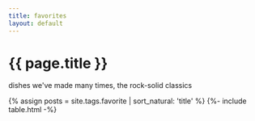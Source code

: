 ```yaml
---
title: favorites
layout: default
---
```


<h1 class="section-header">{{ page.title }}</h1>
<p class="section-subhead">dishes we've made many times, the rock-solid classics</p>

{% assign posts = site.tags.favorite | sort_natural: 'title' %}
{%- include table.html -%}

